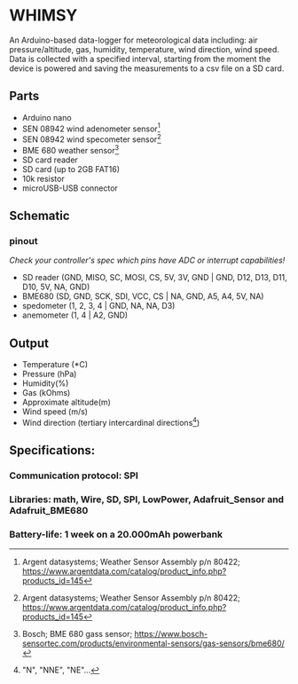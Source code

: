 # WHIMSY
An Arduino-based data-logger for meteorological data including: air pressure/altitude, gas, humidity, temperature, wind direction, wind speed. Data is collected with a specified interval, starting from the moment the device is powered and saving the measurements to a csv file on a SD card. 

## Parts
- Arduino nano
- SEN 08942 wind adenometer sensor[^1]
- SEN 08942 wind specometer sensor[^1]
- BME 680 weather sensor[^2]
- SD card reader
- SD card (up to 2GB FAT16)
- 10k resistor
- microUSB-USB connector
[^1]: Argent datasystems; Weather Sensor Assembly p/n 80422; https://www.argentdata.com/catalog/product_info.php?products_id=145
[^2]: Bosch; BME 680 gass sensor; https://www.bosch-sensortec.com/products/environmental-sensors/gas-sensors/bme680/

## Schematic
### pinout
_Check your controller's spec which pins have ADC or interrupt capabilities!_
* SD reader (GND, MISO, SC, MOSI, CS, 5V, 3V, GND | GND, D12, D13, D11, D10, 5V, NA, GND)
* BME680 (SD, GND, SCK, SDI, VCC, CS | NA, GND, A5, A4, 5V, NA)
* spedometer (1, 2, 3, 4 | GND, NA, NA, D3)
* anemometer (1, 4 | A2, GND)


## Output
* Temperature (*C)
* Pressure (hPa)
* Humidity(%)
* Gas (kOhms)
* Approximate altitude(m)
* Wind speed (m/s)
* Wind direction (tertiary intercardinal directions[^3])
[^3]: "N", "NNE", "NE"...

## Specifications:
### Communication protocol: SPI
### Libraries: math, Wire, SD, SPI, LowPower, Adafruit_Sensor and Adafruit_BME680
### Battery-life: 1 week on a 20.000mAh powerbank
